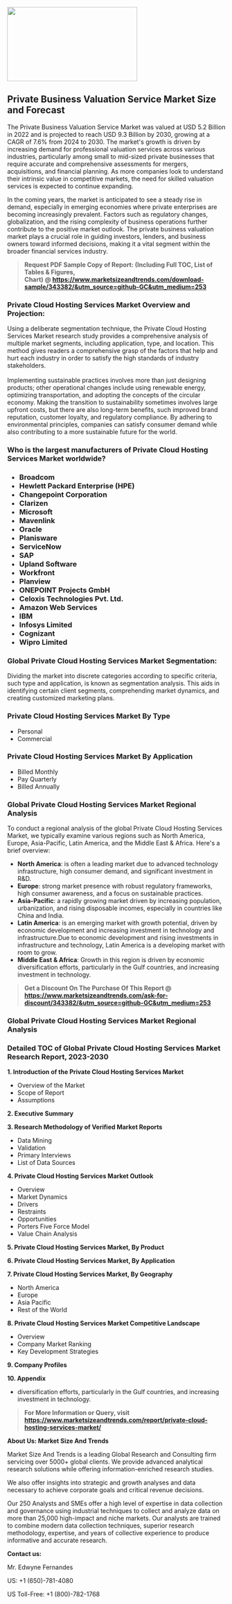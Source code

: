 <p><img class="alignnone size-medium wp-image-20088" src="https://ffe5etoiles.com/wp-content/uploads/2024/12/MST1-300x171.png" alt="" width="300" height="171" /></p><h2>Private Business Valuation Service Market Size and Forecast</h2><p>The Private Business Valuation Service Market was valued at USD 5.2 Billion in 2022 and is projected to reach USD 9.3 Billion by 2030, growing at a CAGR of 7.6% from 2024 to 2030. The market's growth is driven by increasing demand for professional valuation services across various industries, particularly among small to mid-sized private businesses that require accurate and comprehensive assessments for mergers, acquisitions, and financial planning. As more companies look to understand their intrinsic value in competitive markets, the need for skilled valuation services is expected to continue expanding.</p><p>In the coming years, the market is anticipated to see a steady rise in demand, especially in emerging economies where private enterprises are becoming increasingly prevalent. Factors such as regulatory changes, globalization, and the rising complexity of business operations further contribute to the positive market outlook. The private business valuation market plays a crucial role in guiding investors, lenders, and business owners toward informed decisions, making it a vital segment within the broader financial services industry.</p></p><blockquote id="" class=""><strong>Request PDF Sample Copy of Report: (Including Full TOC, List of Tables &amp; Figures, Chart)&nbsp;@&nbsp;<strong><a href="https://www.marketsizeandtrends.com/download-sample/343382/&utm_source=github-GC&utm_medium=253" target="_blank">https://www.marketsizeandtrends.com/download-sample/343382/&utm_source=github-GC&utm_medium=253</a></strong></strong></blockquote><h3 id="" class="">Private Cloud Hosting Services Market&nbsp;Overview and Projection:</h3><p id="" class="">Using a deliberate segmentation technique, the Private Cloud Hosting Services Market research study provides a comprehensive analysis of multiple market segments, including application, type, and location. This method gives readers a comprehensive grasp of the factors that help and hurt each industry in order to satisfy the high standards of industry stakeholders. <br /> <br />Implementing sustainable practices involves more than just designing products; other operational changes include using renewable energy, optimizing transportation, and adopting the concepts of the circular economy. Making the transition to sustainability sometimes involves large upfront costs, but there are also long-term benefits, such improved brand reputation, customer loyalty, and regulatory compliance. By adhering to environmental principles, companies can satisfy consumer demand while also contributing to a more sustainable future for the world.</p><h3 id="" class="">Who is the largest manufacturers of&nbsp;Private Cloud Hosting Services Market worldwide?</h3><h3 class=""><p><ul><li>Broadcom </li><li> Hewlett Packard Enterprise (HPE) </li><li> Changepoint Corporation </li><li> Clarizen </li><li> Microsoft </li><li> Mavenlink </li><li> Oracle </li><li> Planisware </li><li> ServiceNow </li><li> SAP </li><li> Upland Software </li><li> Workfront </li><li> Planview </li><li> ONEPOINT Projects GmbH </li><li> Celoxis Technologies Pvt. Ltd. </li><li> Amazon Web Services </li><li> IBM </li><li> Infosys Limited </li><li> Cognizant </li><li> Wipro Limited</li></ul></p></h3><h3 id="" class="">Global&nbsp;Private Cloud Hosting Services Market Segmentation:</h3><p id="" class="">Dividing the market into discrete categories according to specific criteria, such type and application, is known as segmentation analysis. This aids in identifying certain client segments, comprehending market dynamics, and creating customized marketing plans.</p><h3 id="" class="">Private Cloud Hosting Services Market&nbsp;By Type</h3><p><p><ul><li>Personal</li><li> Commercial</p></li></ul></p></p><h3 id="" class="">Private Cloud Hosting Services Market&nbsp;By Application</h3><p class=""><p><ul><li>Billed Monthly</li><li> Pay Quarterly</li><li> Billed Annually</li></ul></p></p><h3 id="" class="">Global Private Cloud Hosting Services Market Regional Analysis</h3><p id="" class="">To conduct a regional analysis of the global Private Cloud Hosting Services Market, we typically examine various regions such as North America, Europe, Asia-Pacific, Latin America, and the Middle East &amp; Africa. Here's a brief overview:</p><ul><li><strong>North America</strong>: is often a leading market due to advanced technology infrastructure, high consumer demand, and significant investment in R&amp;D.</li><li><strong>Europe</strong>: strong market presence with robust regulatory frameworks, high consumer awareness, and a focus on sustainable practices.</li><li><strong>Asia-Pacific</strong>: a rapidly growing market driven by increasing population, urbanization, and rising disposable incomes, especially in countries like China and India.</li><li><strong>Latin America</strong>: is an emerging market with growth potential, driven by economic development and increasing investment in technology and infrastructure.Due to economic development and rising investments in infrastructure and technology, Latin America is a developing market with room to grow.</li><li><strong>Middle East &amp; Africa</strong>: Growth in this region is driven by economic diversification efforts, particularly in the Gulf countries, and increasing investment in technology.</li></ul><blockquote id="" class=""><strong>Get a Discount On The Purchase Of This Report @ <strong><a href="https://www.marketsizeandtrends.com/ask-for-discount/343382/&utm_source=github-GC&utm_medium=253" target="_blank">https://www.marketsizeandtrends.com/ask-for-discount/343382/&utm_source=github-GC&utm_medium=253</a></strong></strong></blockquote><h3 id="" class="">Global Private Cloud Hosting Services Market Regional Analysis</h3><h3 id="" class="">Detailed TOC of Global Private Cloud Hosting Services Market Research Report, 2023-2030</h3><p id="" class=""><strong>1. Introduction of the Private Cloud Hosting Services Market</strong></p><ul><li>Overview of the Market</li><li>Scope of Report</li><li>Assumptions</li></ul><p id="" class=""><strong>2. Executive Summary</strong></p><p id="" class=""><strong>3. Research Methodology of Verified Market Reports</strong></p><ul><li>Data Mining</li><li>Validation</li><li>Primary Interviews</li><li>List of Data Sources</li></ul><p id="" class=""><strong>4. Private Cloud Hosting Services Market Outlook</strong></p><ul><li>Overview</li><li>Market Dynamics</li><li>Drivers</li><li>Restraints</li><li>Opportunities</li><li>Porters Five Force Model</li><li>Value Chain Analysis</li></ul><p id="" class=""><strong>5. Private Cloud Hosting Services Market, By Product</strong></p><p id="" class=""><strong>6. Private Cloud Hosting Services Market, By Application</strong></p><p id="" class=""><strong>7. Private Cloud Hosting Services Market, By Geography</strong></p><ul><li>North America</li><li>Europe</li><li>Asia Pacific</li><li>Rest of the World</li></ul><p id="" class=""><strong>8. Private Cloud Hosting Services Market Competitive Landscape</strong></p><ul><li>Overview</li><li>Company Market Ranking</li><li>Key Development Strategies</li></ul><p id="" class=""><strong>9. Company Profiles</strong></p><p id="" class=""><strong>10. Appendix</strong></p><ul><li>diversification efforts, particularly in the Gulf countries, and increasing investment in technology.</li></ul><blockquote id="" class=""><strong>For More Information or Query, visit <strong><strong><a href="https://www.marketsizeandtrends.com/report/private-cloud-hosting-services-market/" target="_blank">https://www.marketsizeandtrends.com/report/private-cloud-hosting-services-market/</a></strong></strong></strong></blockquote><p id="" class=""><strong>About Us: Market Size And Trends</strong></p><p id="" class="">Market Size And Trends is a leading Global Research and Consulting firm servicing over 5000+ global clients. We provide advanced analytical research solutions while offering information-enriched research studies.</p><p id="" class="">We also offer insights into strategic and growth analyses and data necessary to achieve corporate goals and critical revenue decisions.</p><p id="" class="">Our 250 Analysts and SMEs offer a high level of expertise in data collection and governance using industrial techniques to collect and analyze data on more than 25,000 high-impact and niche markets. Our analysts are trained to combine modern data collection techniques, superior research methodology, expertise, and years of collective experience to produce informative and accurate research.</p><p id="" class=""><strong>Contact us:</strong></p><p id="" class="">Mr. Edwyne Fernandes</p><p id="" class="">US: +1 (650)-781-4080</p><p id="" class="">US Toll-Free: +1 (800)-782-1768</p>

